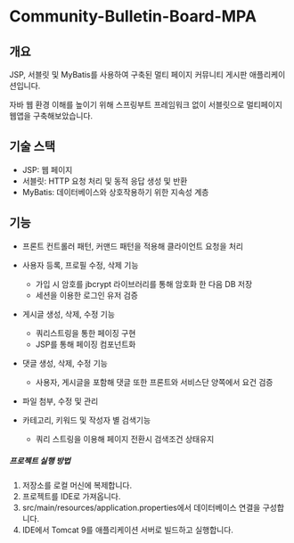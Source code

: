 # Community-Bulletin-Board-MPA

## 개요

JSP, 서블릿 및 MyBatis를 사용하여 구축된 멀티 페이지 커뮤니티 게시판 애플리케이션입니다.

자바 웹 환경 이해를 높이기 위해 스프링부트 프레임워크 없이 서블릿으로 멀티페이지 웹앱을 구축해보았습니다.


## 기술 스택

- JSP: 웹 페이지
- 서블릿: HTTP 요청 처리 및 동적 응답 생성 및 반환
- MyBatis: 데이터베이스와 상호작용하기 위한 지속성 계층

## 기능

- 프론트 컨트롤러 패턴, 커맨드 패턴을 적용해 클라이언트 요청을 처리

- 사용자 등록, 프로필 수정, 삭제 기능

  - 가입 시 암호를 jbcrypt 라이브러리를 통해 암호화 한 다음 DB 저장
  - 세션을 이용한 로그인 유저 검증

- 게시글 생성, 삭제, 수정 기능

  - 쿼리스트링을 통한 페이징 구현
  - JSP를 통해 페이징 컴포넌트화

- 댓글 생성, 삭제, 수정 기능

  - 사용자, 게시글을 포함해 댓글 또한 프론트와 서비스단 양쪽에서 요건 검증

- 파일 첨부, 수정 및 관리

- 카테고리, 키워드 및 작성자 별 검색기능

  - 쿼리 스트링을 이용해 페이지 전환시 검색조건 상태유지

  

##### 프로젝트 실행 방법

1. 저장소를 로컬 머신에 복제합니다.
2. 프로젝트를 IDE로 가져옵니다.
3. src/main/resources/application.properties에서 데이터베이스 연결을 구성합니다.
4. IDE에서 Tomcat 9를 애플리케이션 서버로 빌드하고 실행합니다.
